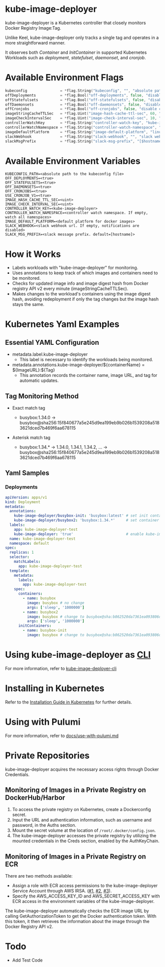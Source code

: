 # kube-image-deployer

kube-image-deployer is a Kubernetes controller that closely monitors Docker Registry Image:Tag.

Unlike Keel, kube-image-deployer only tracks a single tag and operates in a more straightforward manner.

It observes both *Container* and *InitContainer* in supported Kubernetes Workloads such as *deployment*, *statefulset*, *daemonset*, and *cronjob*.

# Available Environment Flags
```go
kubeconfig               = *flag.String("kubeconfig", "", "absolute path to the kubeconfig file")
offDeployments           = *flag.Bool("off-deployments", false, "disable deployments")
offStatefulsets          = *flag.Bool("off-statefulsets", false, "disable statefulsets")
offDaemonsets            = *flag.Bool("off-daemonsets", false, "disable daemonsets")
offCronjobs              = *flag.Bool("off-cronjobs", false, "disable cronjobs")
imageStringCacheTTLSec   = *flag.Uint("image-hash-cache-ttl-sec", 60, "image hash cache TTL in seconds")
imageCheckIntervalSec    = *flag.Uint("image-check-interval-sec", 10, "image check interval in seconds")
controllerWatchKey       = *flag.String("controller-watch-key", "kube-image-deployer", "controller watch key")
controllerWatchNamespace = *flag.String("controller-watch-namespace", "", "controller watch namespace. If empty, watch all namespaces")
imageDefaultPlatform     = *flag.String("image-default-platform", "linux/amd64", "default platform for docker images")
slackWebhook             = *flag.String("slack-webhook", "", "slack webhook url. If empty, notifications are disabled")
slackMsgPrefix           = *flag.String("slack-msg-prefix", "[$hostname]", "slack message prefix. default=[hostname]")
```

# Available Environment Variables
```shell
KUBECONFIG_PATH=<absolute path to the kubeconfig file>
OFF_DEPLOYMENTS=<true>
OFF_STATEFULSETS=<true>
OFF_DAEMONSETS=<true>
OFF_CRONJOBS=<true>
USE_CRONJOB_V1=<true>
IMAGE_HASH_CACHE_TTL_SEC=<uint>
IMAGE_CHECK_INTERVAL_SEC=<uint>
CONTROLLER_WATCH_KEY=<kube-image-deployer>
CONTROLLER_WATCH_NAMESPACE=<controller watch namespace. If empty, watch all namespaces>
IMAGE_DEFAULT_PLATFORM=<default platform for docker images>
SLACK_WEBHOOK=<slack webhook url. If empty, notifications are disabled>
SLACK_MSG_PREFIX=<slack message prefix. default=[hostname]>
```

# How it Works
* Labels workloads with "kube-image-deployer" for monitoring.
* Uses annotations to keep track of which images and containers need to be monitored.
* Checks for updated image info and image digest hash from Docker registry API v2 every minute (imageStringCacheTTLSec).
* Makes changes to the workload's containers using the image digest hash, avoiding redeployment if only the tag changes but the image hash stays the same.

# Kubernetes Yaml Examples
## Essential YAML Configuration
* metadata.label.kube-image-deployer
  * This label is necessary to identify the workloads being monitored.
* metadata.annotations.kube-image-deployer/\${containerName} = \${ImageURL}:\${Tag}
  * This annotation records the container name, image URL, and tag for automatic updates.

## Tag Monitoring Method
* Exact match tag
  * busybox:1.34.0 -> busybox@sha256:15f840677a5e245d9ea199eb9b026b1539208a5183621dced7b469f6aa678115

* Asterisk match tag
  * busybox:1.34.* -> 1.34.0, 1.34.1, 1.34.2, ... -> busybox@sha256:15f840677a5e245d9ea199eb9b026b1539208a5183621dced7b469f6aa678115

## Yaml Samples
### Deployments
```yaml
apiVersion: apps/v1
kind: Deployment
metadata:
  annotations:
    kube-image-deployer/busybox-init: 'busybox:latest' # set init container update
    kube-image-deployer/busybox2: 'busybox:1.34.*'     # set container update
  labels:
    app: kube-image-deployer-test
    kube-image-deployer: 'true'                        # enable kube-image-deployer
  name: kube-image-deployer-test
  namespace: default
spec:
  replicas: 1
  selector:
    matchLabels:
      app: kube-image-deployer-test
  template:
    metadata:
      labels:
        app: kube-image-deployer-test
    spec:
      containers:
        - name: busybox
          image: busybox # no change
          args: ['sleep', '1000000']
        - name: busybox2
          image: busybox # change to busybox@sha:b862520da7361ea093806d292ce355188ae83f21e8e3b2a3ce4dbdba0a230f83
          args: ['sleep', '1000000']
      initContainers:
        - name: busybox-init
          image: busybox # change to busybox@sha:b862520da7361ea093806d292ce355188ae83f21e8e3b2a3ce4dbdba0a230f83
```
# Using kube-image-deployer as [CLI](cli)
For more information, refer to [kube-image-deployer-cli](cli)

# Installing in Kubernetes
Refer to the [Installation Guide in Kubernetes](docs/install-in-kubernetes.md) for further details.

# Using with Pulumi
For more information, refer to [docs/use-with-pulumi.md](docs/use-with-pulumi.md)

# Private Repositories
kube-image-deployer acquires the necessary access rights through Docker Credentials.

## Monitoring of Images in a Private Registry on DockerHub/Harbor
1. To access the private registry on Kubernetes, create a Dockerconfig secret.
1. Input the URL and authentication information, such as username and password, in the Auths section.
1. Mount the secret volume at the location of ```/root/.docker/config.json```.
1. The kube-image-deployer accesses the private registry by utilizing the mounted credentials in the Creds section, enabled by the AuthKeyChain.

## Monitoring of Images in a Private Registry on ECR
There are two methods available:
* Assign a role with ECR access permissions to the kube-image-deployer Service Account through AWS IRSA.
([#1](https://docs.aws.amazon.com/eks/latest/userguide/iam-roles-for-service-accounts.html), [#2](https://docs.aws.amazon.com/ko_kr/AmazonECR/latest/userguide/ECR_on_EKS.html), [#3](https://aws.amazon.com/ko/blogs/opensource/introducing-fine-grained-iam-roles-service-accounts/)).
* Specify the AWS_ACCESS_KEY_ID and AWS_SECRET_ACCESS_KEY with ECR access in the environment variables of the kube-image-deployer.

The kube-image-deployer automatically checks the ECR image URL by calling GetAuthorizationToken to get the Docker authentication token. With this token, it then retrieves the information about the image through the Docker Registry API v2.


# Todo
* Add Test Code

